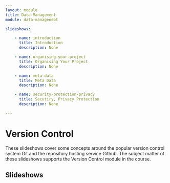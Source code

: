 ```yaml
---
layout: module
title: Data Management
module: data-managenebt

slideshows:

    - name: introduction
      title: Introduction
      description: None

    - name: organising-your-project
      title: Organising Your Project
      description: None

    - name: meta-data
      title: Meta Data
      description: None

    - name: security-protection-privacy
      title: Secutiry, Privacy Protection
      description: None

---
```


# Version Control

These slideshows cover some concepts around the popular version control system Git and the repository hosting service Github. The subject matter of these slideshows supports the Version Control module in the course.

## Slideshows


